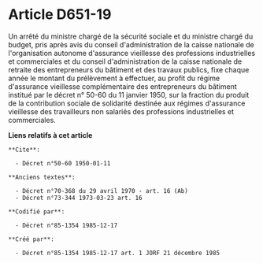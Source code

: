 # Article D651-19

Un arrêté du ministre chargé de la sécurité sociale et du ministre chargé du budget, pris après avis du conseil
d'administration de la caisse nationale de l'organisation autonome d'assurance vieillesse des professions industrielles et
commerciales et du conseil d'administration de la caisse nationale de retraite des entrepreneurs du bâtiment et des travaux
publics, fixe chaque année le montant du prélèvement à effectuer, au profit du régime d'assurance vieillesse complémentaire
des entrepreneurs du bâtiment institué par le décret n° 50-60 du 11 janvier 1950, sur la fraction du produit de la
contribution sociale de solidarité destinée aux régimes d'assurance vieillesse des travailleurs non salariés des professions
industrielles et commerciales.

**Liens relatifs à cet article**

	**Cite**:

	  - Décret n°50-60 1950-01-11

	**Anciens textes**:

	  - Décret n°70-368 du 29 avril 1970 - art. 16 (Ab)
	  - Décret n°73-344 1973-03-23 art. 16

	**Codifié par**:

	  - Décret n°85-1354 1985-12-17

	**Créé par**:

	  - Décret n°85-1354 1985-12-17 art. 1 JORF 21 décembre 1985
